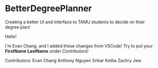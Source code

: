 # BetterDegreePlanner
Creating a better UI and interface to TAMU students to decide on their degree plan!

Hello!

I'm Evan Chang, and I added these changes from VSCode! Try to put your **FirstName LastName** under Contributors!

Contributors:
Evan Chang
Anthony Nguyen
Srikar Kotha
Zachry Jew
